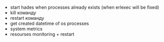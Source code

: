- start hades when processes already exists (when erlexec will be fixed)
- kill команду
- restart команду
- get created datetime of os processes
- system metrics
- resourses monitoring + restart

